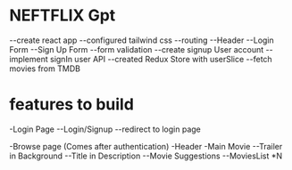 # NEFTFLIX Gpt
--create react app
--configured tailwind css
--routing
--Header
--Login Form
--Sign Up Form
--form validation
--create signup User account
--implement signIn user API
--created Redux Store with userSlice
--fetch movies from TMDB

# features to build
-Login Page
    --Login/Signup
    --redirect to login page

-Browse page (Comes after authentication)
    -Header
    -Main Movie
         --Trailer in Background
         --Title in Description
         --Movie Suggestions
                --MoviesList *N

